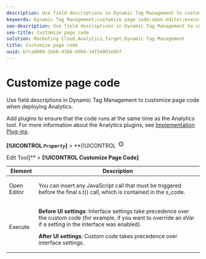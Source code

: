 ```yaml
---
description: Use field descriptions in Dynamic Tag Management to customize page code when deploying Analytics.
keywords: Dynamic Tag Management;customize page code;open editor;execute
seo-description: Use field descriptions in Dynamic Tag Management to customize page code when deploying Analytics.
seo-title: Customize page code
solution: Marketing Cloud,Analytics,Target,Dynamic Tag Management
title: Customize page code
uuid: b7cad069-3eb8-4388-b0b0-34f54001e05f
---
```


# Customize page code

Use field descriptions in Dynamic Tag Management to customize page code when deploying Analytics.

 Add plugins to ensure that the code runs at the same time as the Analytics tool. For more information about the Analytics plugins, see [Implementation Plug-ins](../../../implement/js-implementation/c-mplementation-plug-ins/impl-plugins.md#concept_021F5E4A6BD745AE91E85E7138BE930F).

**[!UICONTROL  *`Property`*]** > **[!UICONTROL   ![](assets/settings_gear.png)

Edit Tool]** > **[!UICONTROL Customize Page Code]** 

<table id="table_A4676A5FEE814DF9A05DA0E56F8B4C6D"> 
 <thead> 
  <tr> 
   <th colname="col1" class="entry"> Element </th> 
   <th colname="col2" class="entry"> Description </th> 
  </tr> 
 </thead>
 <tbody> 
  <tr> 
   <td colname="col1"> <p>Open Editor </p> </td> 
   <td colname="col2"> <p>You can insert any JavaScript call that must be triggered before the final <span class="codeph"> s.t()</span> call, which is contained in the <span class="codeph"> s_code</span>. </p> </td> 
  </tr> 
  <tr> 
   <td colname="col1"> <p>Execute </p> </td> 
   <td colname="col2"> <p> <b>Before UI settings</b>: Interface settings take precedence over the custom code (for example, if you want to override an eVar if a setting in the interface was enabled). </p> <p> <b>After UI settings</b>: Custom code takes precedence over interface settings. </p> </td> 
  </tr> 
 </tbody> 
</table>

